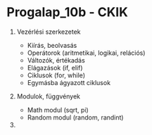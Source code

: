 # Progalap_10b - CKIK

1. Vezérlési szerkezetek
   - Kiírás, beolvasás
   - Operátorok (aritmetikai, logikai, relációs)
   - Változók, értékadás
   - Elágazások (if, elif)
   - Ciklusok (for, while)
   - Egymásba ágyazott ciklusok
   
2. Modulok, függvények
   - Math modul (sqrt, pi)
   - Random modul (random, randint)
   
3. 
